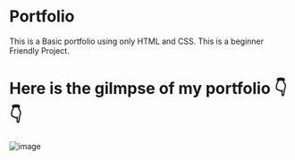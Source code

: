# Portfolio

This is a Basic portfolio using only HTML and CSS.
This is a beginner Friendly Project.

# Here is the gilmpse of my portfolio 👇👇

![image](https://user-images.githubusercontent.com/106444834/196223595-35e568fc-9669-4cf8-b4a7-488023118d4b.png)
